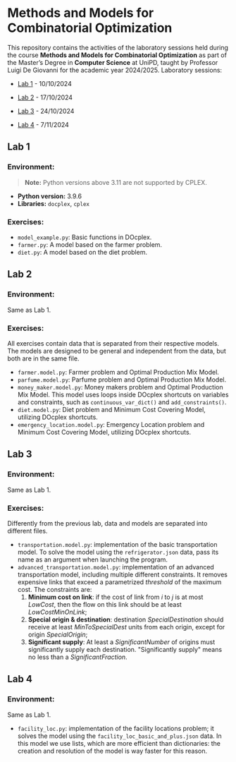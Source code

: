 # Methods and Models for Combinatorial Optimization

This repository contains the activities of the laboratory sessions held during the course **Methods and Models for Combinatorial Optimization** as part of the Master’s Degree in **Computer Science** at UniPD, taught by Professor Luigi De Giovanni for the academic year 2024/2025.
Laboratory sessions: 
- [Lab 1](#lab-1) - 10/10/2024

- [Lab 2](#lab-2) - 17/10/2024

- [Lab 3](#lab-3) - 24/10/2024

- [Lab 4](#lab-4) - 7/11/2024

## Lab 1 
### Environment:

> **Note:** Python versions above 3.11 are not supported by CPLEX.

- **Python version:** 3.9.6
- **Libraries:** `docplex`, `cplex`

### Exercises:

- `model_example.py`: Basic functions in DOcplex.
- `farmer.py`: A model based on the farmer problem.
- `diet.py`: A model based on the diet problem.

## Lab 2
### Environment:

Same as Lab 1.

### Exercises:
All exercises contain data that is separated from their respective models. The models are designed to be general and independent from the data, but both are in the same file.
- `farmer.model.py`: Farmer problem and Optimal Production Mix Model. 
- `parfume.model.py`:  Parfume problem and Optimal Production Mix Model. 
- `money_maker.model.py`:  Money makers problem and Optimal Production Mix Model. This model uses loops inside DOcplex shortcuts on variables and constraints, such as `continuous_var_dict()` and `add_constraints()`.
- `diet.model.py`: Diet problem  and Minimum Cost Covering Model, utilizing DOcplex shortcuts.
- `emergency_location.model.py`: Emergency Location problem  and Minimum Cost Covering Model, utilizing DOcplex shortcuts.

## Lab 3
### Environment:

Same as Lab 1.

### Exercises:
Differently from the previous lab, data and models are separated into different files.
- `transportation.model.py`: implementation of the basic transportation model. To solve the model using the `refrigerator.json` data, pass its name as an argument when launching the program. 
- `advanced_transportation.model.py`: implementation of an advanced transportation model, including multiple different constraints. It removes expensive links that exceed a parametrized _threshold_ of the maximum cost. 
The constraints are:
    1. **Minimum cost on link**: if the cost of link from _i_ to _j_ is at most _LowCost_, then the flow on this link should be at least _LowCostMinOnLink_;
    2. **Special origin & destination**: destination _SpecialDestination_ should receive at least _MinToSpecialDest_ units from each origin, except for origin _SpecialOrigin_;
    3. **Significant supply**: At least a _SignificantNumber_ of origins must significantly supply each destination. "Significantly supply" means no less than a _SignificantFraction_.
    
## Lab 4
### Environment:
Same as Lab 1.
- `facility_loc.py`: implementation of the facility locations problem; it solves the model using the `facility_loc_basic_and_plus.json` data. In this model we use lists, which are more efficient than dictionaries: the creation and resolution of the model is way faster for this reason.

